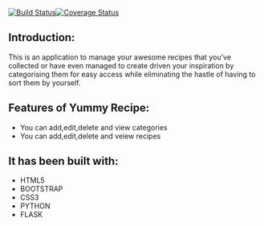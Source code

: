 
[![Build Status](https://travis-ci.org/Steveochieng/Yummy--recipe-challenge2.svg?branch=master)](https://travis-ci.org/Steveochieng/Yummy--recipe-challenge2)[![Coverage Status](https://coveralls.io/repos/github/Steveochieng/Yummy--recipe-challenge2/badge.svg?branch=master)](https://coveralls.io/github/Steveochieng/Yummy--recipe-challenge2?branch=master)

## Introduction:
This is an application to manage your awesome recipes that you've collected or have even managed to create driven your inspiration by categorising them for easy access while eliminating the hastle of having to sort them by yourself. 

## Features of Yummy Recipe:
* You can add,edit,delete and view categories
* You can add,edit,delete and veiew recipes

## It has been built with:
* HTML5
* BOOTSTRAP
* CSS3
* PYTHON
* FLASK

